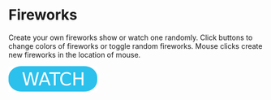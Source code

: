 # Fireworks

Create your own fireworks show or watch one randomly. Click buttons to change colors of fireworks or toggle random fireworks. Mouse clicks create new fireworks in the location of mouse.

[![button](watch.png)](fireworks.html)
